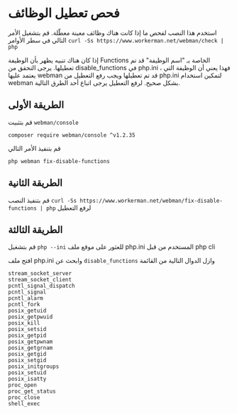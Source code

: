 # فحص تعطيل الوظائف

استخدم هذا النصب لفحص ما إذا كانت هناك وظائف معينة معطّلة. قم بتشغيل الأمر التالي في سطر الأوامر ```curl -Ss https://www.workerman.net/webman/check | php```

إذا كان هناك تنبيه يظهر بأن الوظيفة Functions الخاصة بـ "اسم الوظيفة" قد تم تعطيلها. يرجى التحقق من disable_functions في php.ini ، فهذا يعني أن الوظيفة التي يعتمد عليها webman قد تم تعطيلها ويجب رفع التعطيل من php.ini لتمكين استخدام webman بشكل صحيح.
لرفع التعطيل يرجى اتباع أحد الطرق التالية.

## الطريقة الأولى
قم بتثبيت `webman/console` 
```
composer require webman/console ^v1.2.35
```

قم بتنفيذ الأمر التالي
```
php webman fix-disable-functions
```

## الطريقة الثانية

قم بتنفيذ النصب `curl -Ss https://www.workerman.net/webman/fix-disable-functions | php` لرفع التعطيل

## الطريقة الثالثة

قم بتشغيل `php --ini` للعثور على موقع ملف php.ini المستخدم من قبل php cli

افتح ملف php.ini وابحث عن `disable_functions` وازل الدوال التالية من القائمة
```
stream_socket_server
stream_socket_client
pcntl_signal_dispatch
pcntl_signal
pcntl_alarm
pcntl_fork
posix_getuid
posix_getpwuid
posix_kill
posix_setsid
posix_getpid
posix_getpwnam
posix_getgrnam
posix_getgid
posix_setgid
posix_initgroups
posix_setuid
posix_isatty
proc_open
proc_get_status
proc_close
shell_exec
```
